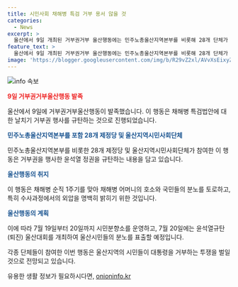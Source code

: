 ```yaml
---
title: 시민사회 채해병 특검 거부 용서 않을 것
categories:
  - News
excerpt: >
  울산에서 9일 개최된 거부권거부 울산행동에는 민주노총울산지역본부를 비롯해 28개 단체가 참여했다. 이들은 채해병 특검법안의 날치기 거부권 행사를 규탄하며 윤석열정권을 비판하고, 채해병 순직사건에 대한 진상규명과 특검을 요구했다. 또한 국회의 재의결을 무산시키는 국회의원들을 비난하고, 7월 19일부터 20일까지 시민분향소를 운영하고 규탄대회를 개최할 예정이라고 밝혔다. 이에 앞서 유관기관과 울산민주화운동, 언론발전을위한시민모임 등 참여단체들이 명단을 공개했다. 
feature_text: >
  울산에서 9일 개최된 거부권거부 울산행동에는 민주노총울산지역본부를 비롯해 28개 단체가 참여했다. 이들은 채해병 특검법안의 날치기 거부권 행사를 규탄하며 윤석열정권을 비판하고, 채해병 순직사건에 대한 진상규명과 특검을 요구했다. 또한 국회의 재의결을 무산시키는 국회의원들을 비난하고, 7월 19일부터 20일까지 시민분향소를 운영하고 규탄대회를 개최할 예정이라고 밝혔다. 이에 앞서 유관기관과 울산민주화운동, 언론발전을위한시민모임 등 참여단체들이 명단을 공개했다. 
image: 'https://blogger.googleusercontent.com/img/b/R29vZ2xl/AVvXsEixyZcFfHzMRdzZMjFBmAUKJYCLCGyLL1o632UiGVXcaFdKo_bkvkuCioo0uUKlGfBVcT3P84aROyZIXSBEx3Aw5nCQ3pTgDom1WDC4m8eifvWiAmWEEVb4x6G_l8C0QH225ldMjyaFvpxGEBGNO37VmDTDMHGhJPq73UglMfDca1-0aw/s1600/blogspot.png'
---
```


<p><img src="https://blogger.googleusercontent.com/img/b/R29vZ2xl/AVvXsEixyZcFfHzMRdzZMjFBmAUKJYCLCGyLL1o632UiGVXcaFdKo_bkvkuCioo0uUKlGfBVcT3P84aROyZIXSBEx3Aw5nCQ3pTgDom1WDC4m8eifvWiAmWEEVb4x6G_l8C0QH225ldMjyaFvpxGEBGNO37VmDTDMHGhJPq73UglMfDca1-0aw/s1600/blogspot.png" alt="info 속보" /></p>

<p><b><span style="color: #ee2323;">9일 거부권거부울산행동 발족</span></b></p>

<p>울산에서 9일에 거부권거부울산행동이 발족했습니다. 이 행동은 채해병 특검법안에 대한 날치기 거부권 행사를 규탄하는 것으로 진행되었습니다.</p>

<p><b><span style="color: #1a5490;">민주노총울산지역본부를 포함 28개 제정당 및 울산지역시민사회단체</span></b></p>

<p>민주노총울산지역본부를 비롯한 28개 제정당 및 울산지역시민사회단체가 참여한 이 행동은 거부권을 행사한 윤석열 정권을 규탄하는 내용을 담고 있습니다.</p>

<p><b><span style="color: #1a5490;">울산행동의 취지</span></b></p>

<p>이 행동은 채해병 순직 1주기를 맞아 채해병 어머니의 호소와 국민들의 분노를 토로하고, 특히 수사과정에서의 외압을 명백히 밝히기 위한 것입니다. </p>

<p><b><span style="color: #1a5490;">울산행동의 계획</span></b></p>

<p>이에 따라 7월 19일부터 20일까지 시민분향소를 운영하고, 7월 20일에는 윤석열규탄(퇴진) 울산대회를 개최하여 울산시민들의 분노를 표출할 예정입니다.</p>

<p>각종 단체들이 참여한 이번 행동은 울산지역의 시민들이 대통령을 거부하는 투쟁을 벌일 것으로 전망되고 있습니다.</p>
유용한 생활 정보가 필요하시다면, <a href="https://onioninfo.kr" rel="dofollow">onioninfo.kr</a>


